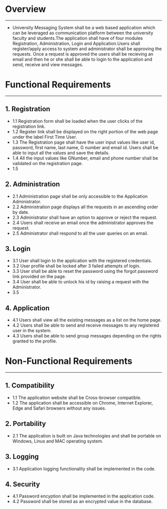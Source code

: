 # Overview
----------

* University Messaging System shall be a web based application which can be leveraged as communication platform between the university faculty and students.The application shall have of four modules Registration, Administration, Login and Application.Users shall register/apply access to system and administrator shall be approving the requests. Once a request is approved the users shall be recieving an email and then he or she shall be able to login to the application and send, receive and view messages.


# Functional Requirements
------------------------

## 1. Registration
  * 1.1 Registration form shall be loaded when the user clicks of the registration link.
  * 1.2 Register link shall be displayed on the right portion of the web page under the label First Time User.
  * 1.3 The Registration page shall have the user input values like user id, password, first name, last name, G number and email id. Users shall be able to input all the values and save the         details.
  * 1.4 All the input values like GNumber, email and phone number shall be validated on the registration page.
  * 1.5 

## 2. Administration        
  * 2.1 Administration page shall be only accessible to the Application Administrator.
  * 2.2	Administration page displays all the requests in an ascending order by date.
  * 2.3	Administrator shall have an option to approve or reject the request.
  * 2.4	Users shall receive an email once the administrator approves the request.
  * 2.5 Administrator shall respond to all the user queries on an email.

## 3. Login
  * 3.1 User shall login to the application with the registered credentials.
  * 3.2 User profile shall be locked after 3 failed attempts of login.
  * 3.3 User shall be able to reset the password using the forgot password link provided on the page.
  * 3.4 User shall be able to unlock his id by raising a request with the Administrator.
  * 3.5 

## 4. Application 
  * 4.1 Users shall view all the existing messages as a list on the home page.
  * 4.2 Users shall be able to send and receive messages to any registered user in the system.
  * 4.3 Users shall be able to send group messages depending on the rights granted to the profile.


# Non-Functional Requirements
------------------------------

## 1. Compatibility
  * 1.1 The application website shall be Cross-browser compatible.
  * 1.2 The application shall be accessible on Chrome, Internet Explorer, Edge and Safari browsers without any issues.

## 2. Portability
  * 2.1 The application is built on Java technologies and shall be portable on Windows, Linus and MAC operating system.

## 3. Logging
  * 3.1 Application logging functionality shall be implemented in the code.

## 4. Security
  * 4.1 Password encyption shall be implemented in the application code.
  * 4.2 Password shall be stored as an encrypted value in the database.
